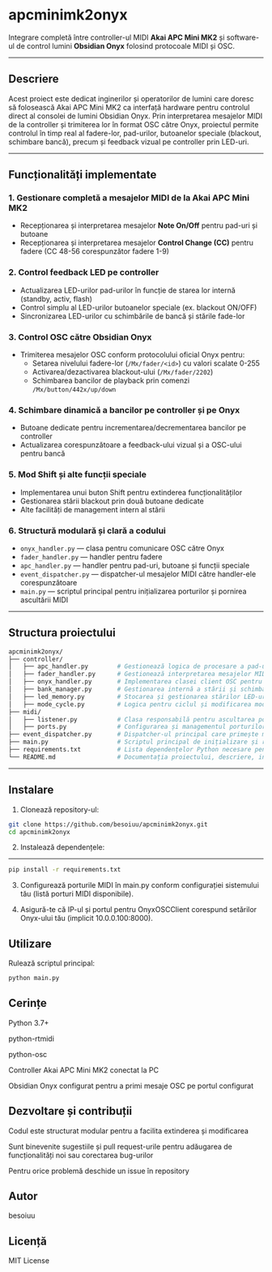 # apcminimk2onyx

Integrare completă între controller-ul MIDI **Akai APC Mini MK2** și software-ul de control lumini **Obsidian Onyx** folosind protocoale MIDI și OSC.

---

## Descriere

Acest proiect este dedicat inginerilor și operatorilor de lumini care doresc să folosească Akai APC Mini MK2 ca interfață hardware pentru controlul direct al consolei de lumini Obsidian Onyx. Prin interpretarea mesajelor MIDI de la controller și trimiterea lor în format OSC către Onyx, proiectul permite controlul în timp real al fadere-lor, pad-urilor, butoanelor speciale (blackout, schimbare bancă), precum și feedback vizual pe controller prin LED-uri.

---

## Funcționalități implementate

### 1. Gestionare completă a mesajelor MIDI de la Akai APC Mini MK2

- Recepționarea și interpretarea mesajelor **Note On/Off** pentru pad-uri și butoane
- Recepționarea și interpretarea mesajelor **Control Change (CC)** pentru fadere (CC 48-56 corespunzător fadere 1-9)

### 2. Control feedback LED pe controller

- Actualizarea LED-urilor pad-urilor în funcție de starea lor internă (standby, activ, flash)
- Control simplu al LED-urilor butoanelor speciale (ex. blackout ON/OFF)
- Sincronizarea LED-urilor cu schimbările de bancă și stările fade-lor

### 3. Control OSC către Obsidian Onyx

- Trimiterea mesajelor OSC conform protocolului oficial Onyx pentru:
  - Setarea nivelului fadere-lor (`/Mx/fader/<id>`) cu valori scalate 0-255
  - Activarea/dezactivarea blackout-ului (`/Mx/fader/2202`)
  - Schimbarea bancilor de playback prin comenzi `/Mx/button/442x/up/down`

### 4. Schimbare dinamică a bancilor pe controller și pe Onyx

- Butoane dedicate pentru incrementarea/decrementarea bancilor pe controller
- Actualizarea corespunzătoare a feedback-ului vizual și a OSC-ului pentru bancă

### 5. Mod Shift și alte funcții speciale

- Implementarea unui buton Shift pentru extinderea funcționalităților
- Gestionarea stării blackout prin două butoane dedicate
- Alte facilități de management intern al stării

### 6. Structură modulară și clară a codului

- `onyx_handler.py` — clasa pentru comunicare OSC către Onyx
- `fader_handler.py` — handler pentru fadere
- `apc_handler.py` — handler pentru pad-uri, butoane și funcții speciale
- `event_dispatcher.py` — dispatcher-ul mesajelor MIDI către handler-ele corespunzătoare
- `main.py` — scriptul principal pentru inițializarea porturilor și pornirea ascultării MIDI

---

## Structura proiectului

```bash
apcminimk2onyx/
├── controller/
│   ├── apc_handler.py        # Gestionează logica de procesare a pad-urilor și butoanelor de pe controller-ul Akai APC Mini MK2.
│   ├── fader_handler.py      # Gestionează interpretarea mesajelor MIDI CC pentru fadere și transmiterea valorilor către Obsidian Onyx.
│   ├── onyx_handler.py       # Implementarea clasei client OSC pentru comunicarea și controlul consolei Obsidian Onyx.
│   ├── bank_manager.py       # Gestionarea internă a stării și schimbărilor bancilor de playback (incrementare, decrementare, starea curentă).
│   ├── led_memory.py         # Stocarea și gestionarea stărilor LED-urilor de pe controller pentru sincronizarea feedback-ului vizual.
│   ├── mode_cycle.py         # Logica pentru ciclul și modificarea modurilor LED-urilor, inclusiv animații sau schimbări de stare ciclice.
├── midi/
│   ├── listener.py           # Clasa responsabilă pentru ascultarea porturilor MIDI și recepționarea mesajelor hardware.
│   ├── ports.py              # Configurarea și managementul porturilor MIDI de input și output utilizate în aplicație.
├── event_dispatcher.py       # Dispatcher-ul principal care primește mesajele MIDI și le direcționează către handler-ele corespunzătoare (pad-uri, fadere).
├── main.py                   # Scriptul principal de inițializare și rulare a aplicației, configurează porturile MIDI și pornește ascultarea.
├── requirements.txt          # Lista dependențelor Python necesare pentru rularea corectă a proiectului.
└── README.md                 # Documentația proiectului, descriere, instrucțiuni de instalare și utilizare.

```

---

## Instalare

1. Clonează repository-ul:

```bash
git clone https://github.com/besoiuu/apcminimk2onyx.git
cd apcminimk2onyx
```

2. Instalează dependențele:

---

```bash
pip install -r requirements.txt
```

3. Configurează porturile MIDI în main.py conform configurației sistemului tău (listă porturi MIDI disponibile).

4. Asigură-te că IP-ul și portul pentru OnyxOSCClient corespund setărilor Onyx-ului tău (implicit 10.0.0.100:8000).

## Utilizare

Rulează scriptul principal:

```bash
python main.py
```

## Cerințe

Python 3.7+

python-rtmidi

python-osc

Controller Akai APC Mini MK2 conectat la PC

Obsidian Onyx configurat pentru a primi mesaje OSC pe portul configurat

## Dezvoltare și contribuții

Codul este structurat modular pentru a facilita extinderea și modificarea

Sunt binevenite sugestiile și pull request-urile pentru adăugarea de funcționalități noi sau corectarea bug-urilor

Pentru orice problemă deschide un issue în repository

## Autor

besoiuu

## Licență

MIT License
